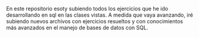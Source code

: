 En este repositorio esoty subiendo todos los ejercicios que he ido desarrollando en sql en las clases vistas.
A medida que vaya avanzando, iré subiendo nuevos archivos con ejercicios resueltos y con conocimientos más avanzados
en el manejo de bases de datos con SQL.
